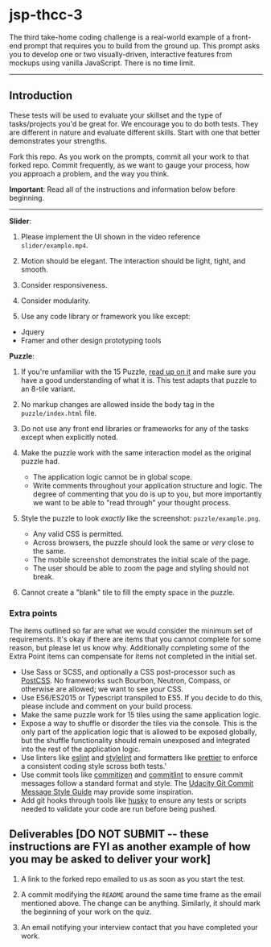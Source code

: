 # jsp-thcc-3
 
The third take-home coding challenge is a real-world example of a front-end prompt that requires you to build from the ground up. This prompt asks you to develop one or two visually-driven, interactive features from mockups using vanilla JavaScript. There is no time limit.

---
 
## Introduction

These tests will be used to evaluate your skillset and the type of tasks/projects you'd be great for. We encourage you to do both tests. They are different in nature and evaluate different skills. Start with one that better demonstrates your strengths.

Fork this repo. As you work on the prompts, commit all your work to that forked repo. Commit frequently, as we want to gauge your process, how you approach a problem, and the way you think.

**Important**: Read all of the instructions and information below before beginning.

---

**Slider**:

1. Please implement the UI shown in the video reference `slider/example.mp4`.

2. Motion should be elegant. The interaction should be light, tight, and smooth.

3. Consider responsiveness.

4. Consider modularity.

5. Use any code library or framework you like except:

* Jquery
* Framer and other design prototyping tools

**Puzzle**:

1. If you're unfamiliar with the 15 Puzzle, [read up on it](https://en.wikipedia.org/wiki/15_puzzle) and make sure you have a good understanding of what it is. This test adapts that puzzle to an 8-tile variant.

2. No markup changes are allowed inside the body tag in the `puzzle/index.html` file.

3. Do not use any front end libraries or frameworks for any of the tasks except when explicitly noted.

4. Make the puzzle work with the same interaction model as the original puzzle had.

   * The application logic cannot be in global scope.
   * Write comments throughout your application structure and logic. The degree of commenting that you do is up to you, but more importantly we want to be able to "read through" your thought process.

5. Style the puzzle to look *exactly* like the screenshot: `puzzle/example.png`.

   * Any valid CSS is permitted.
   * Across browsers, the puzzle should look the same or *very* close to the same.
   * The mobile screenshot demonstrates the initial scale of the page.
   * The user should be able to zoom the page and styling should not break.

6. Cannot create a "blank" tile to fill the empty space in the puzzle.

### Extra points

The items outlined so far are what we would consider the minimum set of requirements. It's okay if there are items that you cannot complete for some reason, but please let us know why. Additionally completing some of the Extra Point items can compensate for items not completed in the initial set.

* Use Sass or SCSS, and optionally a CSS post-processor such as [PostCSS](https://github.com/postcss/postcss). No frameworks such Bourbon, Neutron, Compass, or otherwise are allowed; we want to see *your* CSS.
* Use ES6/ES2015 or Typescript transpiled to ES5. If you decide to do this, please include and comment on your build process.
* Make the same puzzle work for 15 tiles using the same application logic.
* Expose a way to shuffle or disorder the tiles via the console. This is the only part of the application logic that is allowed to be exposed globally, but the shuffle functionality should remain unexposed and integrated into the rest of the application logic.
* Use linters like [eslint](https://github.com/eslint/eslint) and [stylelint](https://github.com/stylelint/stylelint) and formatters like [prettier](https://github.com/prettier/prettier) to enforce a consistent coding style scross both tests.'
* Use commit tools like [commitizen](https://github.com/commitizen/cz-cli) and [commitlint](https://github.com/conventional-changelog/commitlint) to ensure commit messages follow a standard format and style. The [Udacity Git Commit Message Style Guide](https://udacity.github.io/git-styleguide/) may provide some inspiration.
* Add git hooks through tools like [husky](https://github.com/typicode/husky) to ensure any tests or scripts needed to validate your code are run before being pushed.

## Deliverables [DO NOT SUBMIT -- these instructions are FYI as another example of how you may be asked to deliver your work]

1. A link to the forked repo emailed to us as soon as you start the test.

2. A commit modifying the `README` around the same time frame as the email mentioned above. The change can be anything. Similarly, it should mark the beginning of your work on the quiz.

3. An email notifying your interview contact that you have completed your work.
